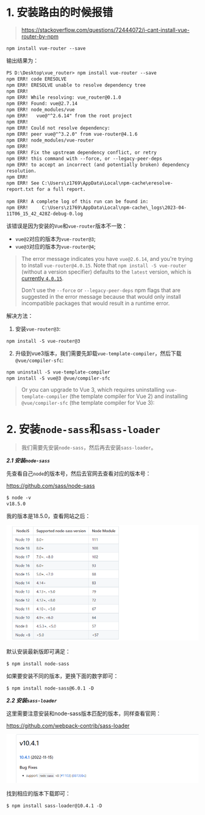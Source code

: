 # 1. 安装路由的时候报错

> https://stackoverflow.com/questions/72444072/i-cant-install-vue-router-by-npm

```shell
npm install vue-router --save
```

输出结果为：

```output
PS D:\Desktop\vue_router> npm install vue-router --save
npm ERR! code ERESOLVE
npm ERR! ERESOLVE unable to resolve dependency tree
npm ERR!
npm ERR! While resolving: vue_router@0.1.0
npm ERR! Found: vue@2.7.14
npm ERR! node_modules/vue
npm ERR!   vue@"^2.6.14" from the root project
npm ERR!
npm ERR! Could not resolve dependency:
npm ERR! peer vue@"^3.2.0" from vue-router@4.1.6
npm ERR! node_modules/vue-router
npm ERR!
npm ERR! Fix the upstream dependency conflict, or retry
npm ERR! this command with --force, or --legacy-peer-deps
npm ERR! to accept an incorrect (and potentially broken) dependency resolution.
npm ERR!
npm ERR! See C:\Users\z1769\AppData\Local\npm-cache\eresolve-report.txt for a full report.

npm ERR! A complete log of this run can be found in:
npm ERR!     C:\Users\z1769\AppData\Local\npm-cache\_logs\2023-04-11T06_15_42_428Z-debug-0.log
```

该错误是因为安装的`Vue`和`vue-router`版本不一致：

- `vue@2`对应的版本为`vue-router@3`;
- `vue@3`对应的版本为`vue-router@4`;

> The error message indicates you have `vue@2.6.14`, and you're trying to install `vue-router@4.0.15`. Note that `npm install -S vue-router` (without a version specifier) defaults to the `latest` version, which is [currently `4.0.15`](https://www.npmjs.com/package/vue-router?activeTab=versions).
>
> Don't use the `--force` or `--legacy-peer-deps` npm flags that are suggested in the error message because that would only install incompatible packages that would result in a runtime error.

解决方法：

1. 安装`vue-router@3`:

```shell
npm install -S vue-router@3
```

2. 升级到vue3版本，我们需要先卸载`vue-template-compiler`，然后下载`@vue/compiler-sfc`:

```shell
npm uninstall -S vue-template-compiler
npm install -S vue@3 @vue/compiler-sfc
```

> Or you can upgrade to Vue 3, which requires uninstalling `vue-template-compiler` (the template compiler for Vue 2) and installing `@vue/compiler-sfc` (the template compiler for Vue 3):

# 2. 安装`node-sass`和`sass-loader`

> 我们需要先安装`node-sass`，然后再去安装`sass-loader`。

***2.1 安装`node-sass`***

先查看自己`node`的版本号，然后去官网去查看对应的版本号：

https://github.com/sass/node-sass

```shell
$ node -v
v18.5.0
```

我的版本是18.5.0，查看网站之后：

<img src="assets/image-20230420134533466.png" alt="image-20230420134533466" style="zoom:67%;" />

默认安装最新版即可满足：

```shell
$ npm install node-sass
```

如果要安装不同的版本，更换下面的数字即可：

```shell
$ npm install node-sass@6.0.1 -D
```

***2.2 安装`sass-loader`***

这里需要注意安装和node-sass版本匹配的版本，同样查看官网：

https://github.com/webpack-contrib/sass-loader

<img src="assets/image-20230420134900590.png" alt="image-20230420134900590" style="zoom:67%;" />

找到相应的版本下载即可：

```shell
$ npm install sass-loader@10.4.1 -D
```

